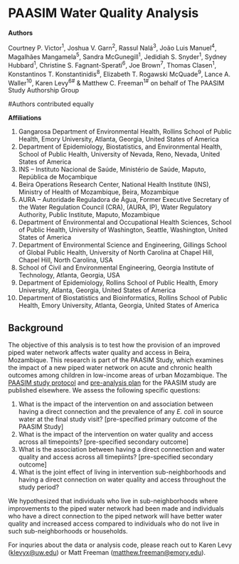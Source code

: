 # PAASIM Water Quality Analysis

**Authors**

Courtney P. Victor<sup>1</sup>, Joshua V. Garn<sup>2</sup>, Rassul Nalá<sup>3</sup>, João Luis Manuel<sup>4</sup>, Magalhães Mangamela<sup>5</sup>, Sandra McGunegill<sup>1</sup>, Jedidiah S. Snyder<sup>1</sup>, Sydney Hubbard<sup>1</sup>, Christine S. Fagnant-Sperati<sup>6</sup>, Joe Brown<sup>7</sup>, Thomas Clasen<sup>1</sup>, Konstantinos T. Konstantinidis<sup>8</sup>, Elizabeth T. Rogawski McQuade<sup>9</sup>, Lance A. Waller<sup>10</sup>, Karen Levy<sup>6#</sup> & Matthew C. Freeman<sup>1#</sup> on behalf of The PAASIM Study Authorship Group

#Authors contributed equally

**Affiliations**

1. Gangarosa Department of Environmental Health, Rollins School of Public Health, Emory University, Atlanta, Georgia, United States of America
2. Department of Epidemiology, Biostatistics, and Environmental Health, School of Public Health, University of Nevada, Reno, Nevada, United States of America
3. INS – Instituto Nacional de Saúde, Ministério de Saúde, Maputo, República de Moçambique
4. Beira Operations Research Center, National Health Institute (INS), Ministry of Health of Mozambique, Beira, Mozambique
5. AURA – Autoridade Reguladora de Água, Former Executive Secretary of the Water Regulation Council (CRA), (AURA, IP), Water Regulatory Authority, Public Institute, Maputo, Mozambique
6. Department of Environmental and Occupational Health Sciences, School of Public Health, University of Washington, Seattle, Washington, United States of America
7. Department of Environmental Science and Engineering, Gillings School of Global Public Health, University of North Carolina at Chapel Hill, Chapel Hill, North Carolina, USA
8. School of Civil and Environmental Engineering, Georgia Institute of Technology, Atlanta, Georgia, USA
9. Department of Epidemiology, Rollins School of Public Health, Emory University, Atlanta, Georgia, United States of America
10. Department of Biostatistics and Bioinformatics, Rollins School of Public Health, Emory University, Atlanta, Georgia, United States of America

## Background 

The objective of this analysis is to test how the provision of an improved piped water network affects water quality and access in Beira, Mozambique. This research is part of the PAASIM Study, which examines the impact of a new piped water network on acute and chronic health outcomes among children in low-income areas of urban Mozambique. The [PAASIM study protocol](https://bmjopen.bmj.com/content/13/3/e067341#ref-89) and [pre-analysis plan](https://osf.io/4rkn6/) for the PAASIM study are published elsewhere. We assess the following specific questions: 
1. What is the impact of the intervention on and association between having a direct connection and the prevalence of any *E. coli* in source water at the final study visit? [pre-specified primary outcome of the PAASIM Study]
2. What is the impact of the intervention on water quality and access across all timepoints? [pre-specified secondary outcome]
3. What is the association between having a direct connection and water quality and access across all timepiints? [pre-specified secondary outcome]
4. What is the joint effect of living in intervention sub-neighborhoods and having a direct connection on water quality and access throughout the study period?

We hypothesized that individuals who live in sub-neighborhoods where improvements to the piped water network had been made and individuals who have a direct connection to the piped network will have better water quality and increased access compared to individuals who do not live in such sub-neighborhoods or households.

For inquries about the data or analysis code, please reach out to Karen Levy (klevyx@uw.edu) or Matt Freeman (matthew.freeman@emory.edu).
    
